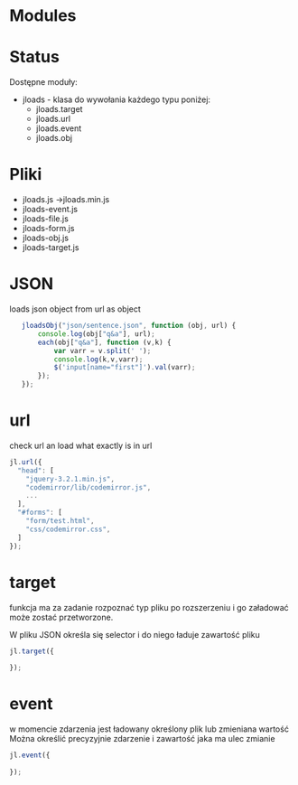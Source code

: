 # Modules

# Status
Dostępne moduły:

+ jloads - klasa do wywołania każdego typu poniżej:
    + jloads.target
    + jloads.url
    + jloads.event
    + jloads.obj


# Pliki
+ jloads.js ->jloads.min.js 
+ jloads-event.js
+ jloads-file.js
+ jloads-form.js
+ jloads-obj.js
+ jloads-target.js

# JSON
loads json object from url as object

 ```javascript
    jloadsObj("json/sentence.json", function (obj, url) {
        console.log(obj["q&a"], url);
        each(obj["q&a"], function (v,k) {
            var varr = v.split(' ');
            console.log(k,v,varr);
            $('input[name="first"]').val(varr);
        });
    });
```


# url
check url an load what exactly is in url

```javascript [3-4|8-9]
jl.url({
  "head": [
    "jquery-3.2.1.min.js",
    "codemirror/lib/codemirror.js", 
    ...
  ],
  "#forms": [
    "form/test.html",
    "css/codemirror.css",
  ]
});
```

# target
funkcja ma za zadanie rozpoznać typ pliku po rozszerzeniu i go załadować
może zostać przetworzone. 

W pliku JSON określa się selector i do niego ładuje zawartość pliku


```javascript [1-3]
jl.target({
   
});
```




# event

w momencie zdarzenia jest ładowany określony plik lub zmieniana wartość
Można określić precyzyjnie zdarzenie i zawartość jaka ma ulec zmianie

```javascript [2-3]
jl.event({
   
});
```
